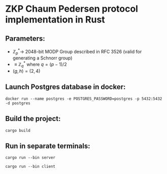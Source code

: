 # ZKP Chaum Pedersen protocol implementation in Rust

## Parameters:

- $\mathbb{Z}_p^* \rightarrow$ 2048-bit MODP Group described in RFC 3526 (valid for generating a Schnorr group)
- $\equiv\mathbb{Z}_q^*$ where $q = (p - 1) / 2$
- $(g, h) = (2, 4)$

## Launch Postgres database in docker:

```docker run --name postgres -e POSTGRES_PASSWORD=postgres -p 5432:5432 -d postgres```

## Build the project: 

```cargo build```

## Run in separate terminals:

```cargo run --bin server```

```cargo run --bin client```
